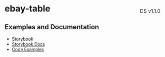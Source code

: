 <h1 style="display: flex; justify-content: space-between; align-items: center;">
    <span>
        ebay-table
    </span>
    <span style="font-weight: normal; font-size: medium; margin-bottom: -15px;">
        DS v1.1.0
    </span>
</h1>

## Examples and Documentation

-   [Storybook](https://ebay.github.io/ebayui-core/?path=/story/data-display-table)
-   [Storybook Docs](https://ebay.github.io/ebayui-core/?path=/docs/data-display-table)
-   [Code Examples](https://github.com/eBay/ebayui-core/tree/master/src/components/ebay-table/examples)
